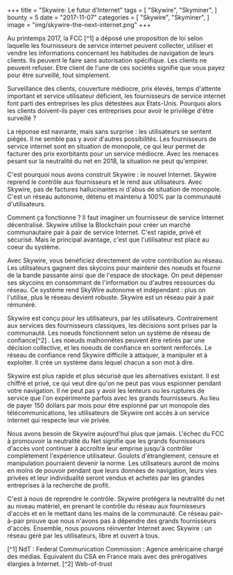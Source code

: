 +++
title = "Skywire: Le futur d'Internet"
tags = [
    "Skywire",
    "Skyminer",
]
bounty = 5
date = "2017-11-07"
categories = [
    "Skywire",
    "Skyminer",
]
image = "img/skywire-the-next-internet.png"
+++

Au printemps 2017, la FCC [^1] a déposé une proposition de loi selon laquelle les fournisseurs de service internet peuvent collecter, utiliser et vendre les informations concernant les habitudes de navigation de leurs clients. Ils peuvent le faire sans autorisation spécifique. Les clients ne peuvent refuser. Etre client de l'une de ces sociétés signifie que vous payez pour être surveillé, tout simplement.

Surveillance des clients, couverture médiocre, prix élevés, temps d'attente important et service utilisateur déficient, les fournisseurs de service internet font parti des entreprises les plus détestées aux Etats-Unis. Pourquoi alors les clients doivent-ils payer ces entreprises pour avoir le privilège d'être surveillé ?

La réponse est navrante, mais sans surprise : les utilisateurs se sentent piégés. Il ne semble pas y avoir d'autres possibilités. Les fournisseurs de service internet sont en situation de monopole, ce qui leur permet de facturer des prix exorbitants pour un service médiocre. Avec les menaces pesant sur la neutralité du net en 2018, la situation ne peut qu'empirer.

C'est pourquoi nous avons construit Skywire : le nouvel Internet. Skywire reprend le contrôle aux fournisseurs et le rend aux utilisateurs. Avec Skywire, pas de factures hallucinantes ni d'abus de situation de monopole. C'est un réseau autonome, détenu et maintenu à 100% par la communauté d'utilisateurs.

Comment ça fonctionne ? Il faut imaginer un fournisseur de service Internet décentralisé. Skywire utilise la Blockchain pour créer un marché communautaire pair à pair de service Internet. C'est rapide, privé et sécurisé. Mais le principal avantage, c'est que l'utilisateur est placé au coeur du système.

Avec Skywire, vous bénéficiez directement de votre contribution au réseau. Les utilisateurs gagnent des skycoins pour maintenir des noeuds et fournir de la bande passante ainsi que de l'espace de stockage. On peut dépenser ses skycoins en consommant de l'information ou d'autres ressources du réseau. Ce système rend SkyWire autonome et indépendant : plus on l'utilise, plus le réseau devient robuste. Skywire est un réseau pair à pair rémunéré.

Skywire est conçu pour les utilisateurs, par les utilisateurs. Contrairement aux services des fournisseurs classiques, les décisions sont prises par la communauté. Les noeuds fonctionnent selon un système de réseau de confiance[^2] . Les noeuds malhonnêtes peuvent être retirés par une décision collective, et les noeuds de confiance en sortent renforcés. Le réseau de confiance rend Skywire difficile à attaquer, à manipuler et à exploiter. Il crée un système dans lequel chacun a son mot à dire.

Skywire est plus rapide et plus sécurisé que les alternatives existant. Il est chiffré et privé, ce qui veut dire qu'on ne peut pas vous espionner pendant votre navigation. Il ne peut pas y avoir les lenteurs ou les ruptures de service que l'on expérimente parfois avec les grands fournisseurs. Au lieu de payer 150 dollars par mois pour être espionné par un monopole des télécommunications, les utilisateurs de Skywire ont accès à un service internet qui respecte leur vie privée.

Nous avons besoin de Skywire aujourd'hui plus que jamais. L'échec du FCC à promouvoir la neutralité du Net signifie que les grands fournisseurs d'accès vont continuer à accroître leur emprise jusqu'à contrôler complètement l'expérience utilisateur. Goulots d'étranglement, censure et manipulation pourraient devenir la norme. Les utilisateurs auront de moins en moins de pouvoir pendant que leurs données de navigation, leurs vies privées et leur individualité seront vendus et achetés par les grandes entreprises à la recherche de profit.

C'est à nous de reprendre le contrôle. Skywire protégera la neutralité du net au niveau matériel, en prenant le contrôle du réseau aux fournisseurs d'accès et en le mettant dans les mains de la communauté. Ce réseau pair-à-pair prouve que nous n'avons pas à dépendre des grands fournisseurs d'accès. Ensemble, nous pouvons réinventer Internet avec Skywire : un réseau géré par les utilisateurs, libre et ouvert à tous.

[^1] NdT : Federal Communication Commission : Agence américaine chargé des médias. Equivalent du CSA en France mais avec des prérogatives élargies à Internet.
[^2] Web-of-trust
